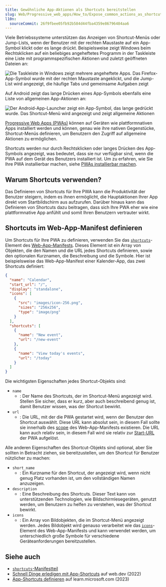```yaml
---
title: Gewöhnliche App-Aktionen als Shortcuts bereitstellen
slug: Web/Progressive_web_apps/How_to/Expose_common_actions_as_shortcuts
l10n:
  sourceCommit: 26f9fbee05fb92b584d44fba4359e86796484aa6
---
```


Viele Betriebssysteme unterstützen das Anzeigen von Shortcut-Menüs oder Jump-Lists, wenn der Benutzer mit der rechten Maustaste auf ein App-Symbol klickt oder es lange drückt. Beispielsweise zeigt Windows beim Rechtsklicken auf ein beliebiges angeheftetes Programm in der Taskleiste eine Liste mit programmspezifischen Aktionen und zuletzt geöffneten Dateien an:

![Die Taskleiste in Windows zeigt mehrere angeheftete Apps. Das Firefox-App-Symbol wurde mit der rechten Maustaste angeklickt, und die Jump-List wird angezeigt, die häufige Tabs und gemeinsame Aufgaben zeigt](./jump-list.png)

Auf Android zeigt das lange Drücken eines App-Symbols ebenfalls eine Liste von allgemeinen App-Aktionen an:

![Der Android-App-Launcher zeigt ein App-Symbol, das lange gedrückt wurde. Das Shortcut-Menü wird angezeigt und zeigt allgemeine Aktionen](./android-shortcuts.png)

[Progressive Web Apps (PWAs)](/de/docs/Web/Progressive_web_apps) können auf Geräten wie plattformnativen Apps installiert werden und können, genau wie ihre nativen Gegenstücke, Shortcut-Menüs definieren, um Benutzern den Zugriff auf allgemeine Aktionen zu ermöglichen.

Shortcuts werden nur durch Rechtsklicken oder langes Drücken des App-Symbols angezeigt, was bedeutet, dass sie nur verfügbar sind, wenn die PWA auf dem Gerät des Benutzers installiert ist. Um zu erfahren, wie Sie Ihre PWA installierbar machen, siehe [PWAs installierbar machen](/de/docs/Web/Progressive_web_apps/Guides/Making_PWAs_installable).

## Warum Shortcuts verwenden?

Das Definieren von Shortcuts für Ihre PWA kann die Produktivität der Benutzer steigern, indem es ihnen ermöglicht, die Hauptaktionen Ihrer App direkt vom Startbildschirm aus aufzurufen. Darüber hinaus kann das Definieren von Shortcuts dazu beitragen, dass sich Ihre PWA eher wie eine plattformnative App anfühlt und somit Ihren Benutzern vertrauter wirkt.

## Shortcuts im Web-App-Manifest definieren

Um Shortcuts für Ihre PWA zu definieren, verwenden Sie das [`shortcuts`](/de/docs/Web/Progressive_web_apps/Manifest/Reference/shortcuts)-Element des [Web-App-Manifests](/de/docs/Web/Progressive_web_apps/Manifest). Dieses Element ist ein Array von Objekten, die den Namen und die URL jedes Shortcuts definieren, sowie den optionalen Kurznamen, die Beschreibung und die Symbole. Hier ist beispielsweise das Web-App-Manifest einer Kalender-App, das zwei Shortcuts definiert:

```json
{
  "name": "Calendar",
  "start_url": "/",
  "display": "standalone",
  "icons": [
    {
      "src": "images/icon-256.png",
      "sizes": "256x256",
      "type": "image/png"
    }
  ],
  "shortcuts": [
    {
      "name": "New event",
      "url": "/new-event"
    },
    {
      "name": "View today's events",
      "url": "/today"
    }
  ]
}
```

Die wichtigsten Eigenschaften jedes Shortcut-Objekts sind:

- `name`
  - : Der Name des Shortcuts, der im Shortcut-Menü angezeigt wird. Stellen Sie sicher, dass er kurz, aber auch beschreibend genug ist, damit Benutzer wissen, was der Shortcut bewirkt.
- `url`
  - : Die URL, mit der die PWA gestartet wird, wenn der Benutzer den Shortcut auswählt. Diese URL kann absolut sein, in diesem Fall sollte sie innerhalb des [scope](/de/docs/Web/Progressive_web_apps/Manifest/Reference/scope) des Web-App-Manifests existieren. Die URL kann auch relativ sein, in diesem Fall wird sie relativ zur [Start-URL](/de/docs/Web/Progressive_web_apps/Manifest/Reference/start_url) der PWA aufgelöst.

Alle anderen Eigenschaften des Shortcut-Objekts sind optional, aber Sie sollten in Betracht ziehen, sie bereitzustellen, um den Shortcut für Benutzer nützlicher zu machen:

- `short_name`
  - : Ein Kurzname für den Shortcut, der angezeigt wird, wenn nicht genug Platz vorhanden ist, um den vollständigen Namen anzuzeigen.
- `description`
  - : Eine Beschreibung des Shortcuts. Dieser Text kann von unterstützenden Technologien, wie Bildschirmlesegeräten, genutzt werden, um Benutzern zu helfen zu verstehen, was der Shortcut bewirkt.
- `icons`
  - : Ein Array von Bildobjekten, die im Shortcut-Menü angezeigt werden. Jedes Bildobjekt wird genauso verarbeitet wie das [`icons`](/de/docs/Web/Progressive_web_apps/Manifest/Reference/icons)-Element des Web-App-Manifests und kann verwendet werden, um unterschiedlich große Symbole für verschiedene Geräteanforderungen bereitzustellen.

## Siehe auch

- [`shortcuts`-Manifestteil](/de/docs/Web/Progressive_web_apps/Manifest/Reference/shortcuts)
- [Schnell Dinge erledigen mit App-Shortcuts](https://web.dev/articles/app-shortcuts) auf web.dev (2022)
- [App-Shortcuts definieren](https://learn.microsoft.com/en-us/microsoft-edge/progressive-web-apps/how-to/shortcuts) auf learn.microsoft.com (2023)
